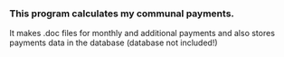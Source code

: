 ### This program calculates my communal payments.
It makes .doc files for monthly and additional payments and also stores payments data in the database (database not included!)